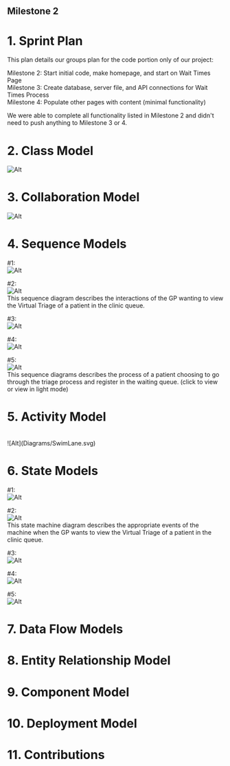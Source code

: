 ## Milestone 2

# 1. Sprint Plan

This plan details our groups plan for the code portion only of our project:

Milestone 2: Start initial code, make homepage, and start on Wait Times Page <br>
Milestone 3: Create database, server file, and API connections for Wait Times Process <br>
Milestone 4: Populate other pages with content (minimal functionality) <br>

We were able to complete all functionality listed in Milestone 2 and didn't need to push anything to Milestone 3 or 4.

# 2. Class Model

  ![Alt](Diagrams/ClassDiagram.svg)
  <br> 

# 3. Collaboration Model

![Alt](Diagrams/.svg)
  <br> 

# 4. Sequence Models

  #1: 
  <br> 
  ![Alt](Diagrams/EDAdminSequenceDiagram.drawio.svg)
  <br>

  #2:
  <br>
  ![Alt](Diagrams/GPSequenceDiagram.drawio.svg) 
  <br>This sequence diagram describes the interactions of the GP wanting to view the Virtual Triage of a patient in the clinic queue.

  #3:
  <br>
  ![Alt](Diagrams/ClinicianSequence.svg)
  <br>
  
  #4:
  <br>
  ![Alt](Diagrams/Sequence_patient1.drawio.svg)
  <br>

  #5:
  <br>
  ![Alt](Diagrams/Patient_does_triage.drawio.svg)
  <br> This sequence diagrams describes the process of a patient choosing to go through the triage process and register in the waiting queue. (click to view or view in light mode) <br>

# 5. Activity Model
  <br>
  ![Alt](Diagrams/SwimLane.svg)
  <br>


# 6. State Models

  #1: 
  <br> 
  ![Alt](Diagrams/EDAdminStateMachinepng.png)
  <br>

  #2:
  <br>
  ![Alt](Diagrams/GPStateDiagram.svg) 
 <br>This state machine diagram describes the appropriate events of the machine when the GP wants to view the Virtual Triage of a patient in the clinic queue.

  #3:
  <br>
  ![Alt](Diagrams/)
  <br>
  
  #4:
  <br>
  ![Alt](Diagrams/)
  <br>
  
  #5:
  <br>
  ![Alt](Diagrams/)
  <br>

# 7. Data Flow Models


# 8. Entity Relationship Model


# 9. Component Model


# 10. Deployment Model


# 11. Contributions



